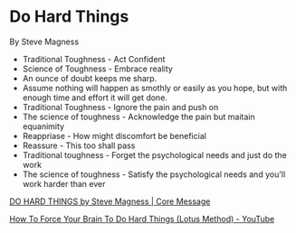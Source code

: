 # Do Hard Things

By Steve Magness

- Traditional Toughness - Act Confident
- Science of Toughness - Embrace reality
- An ounce of doubt keeps me sharp.
- Assume nothing will happen as smothly or easily as you hope, but with enough time and effort it will get done.
- Traditional Toughness - Ignore the pain and push on
- The science of toughness - Acknowledge the pain but maitain equanimity
- Reappriase - How might discomfort be beneficial
- Reassure - This too shall pass
- Traditional toughness - Forget the psychological needs and just do the work
- The science of toughness - Satisfy the psychological needs and you'll work harder than ever

[DO HARD THINGS by Steve Magness | Core Message](https://www.youtube.com/watch?v=PyosFtMazPo)

[How To Force Your Brain To Do Hard Things (Lotus Method) - YouTube](https://www.youtube.com/watch?v=GpsWTFciswE)
